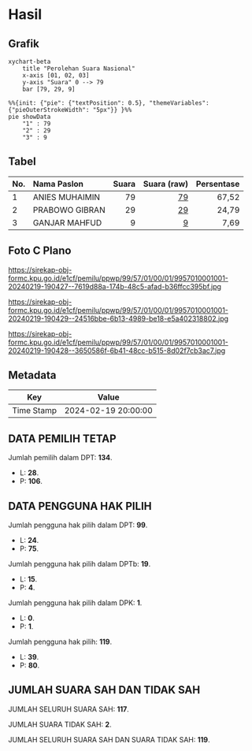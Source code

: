 # Hasil

## Grafik

```mermaid
xychart-beta
    title "Perolehan Suara Nasional"
    x-axis [01, 02, 03]
    y-axis "Suara" 0 --> 79
    bar [79, 29, 9]
```

```mermaid
%%{init: {"pie": {"textPosition": 0.5}, "themeVariables": {"pieOuterStrokeWidth": "5px"}} }%%
pie showData
    "1" : 79
    "2" : 29
    "3" : 9
```

## Tabel

| No. | Nama Paslon    | Suara | Suara (raw) | Persentase |
|:--- |:-------------- | -----:| -----------:| ----------:|
| 1   | ANIES MUHAIMIN | 79    | [79][p-1]   | 67,52      |
| 2   | PRABOWO GIBRAN | 29    | [29][p-2]   | 24,79      |
| 3   | GANJAR MAHFUD  | 9     | [9][p-3]    | 7,69       |


[p-1]: https://github.com/gigit-pemilu/pemilu-2024/blob/main/pilpres/hitung-suara/sub/99-luar-negeri/sub/57-karachi-pakistan/sub/01-karachi-pakistan/sub/0001-karachi-pakistan/sub/001-tps/sub/paslon-1.txt
[p-2]: https://github.com/gigit-pemilu/pemilu-2024/blob/main/pilpres/hitung-suara/sub/99-luar-negeri/sub/57-karachi-pakistan/sub/01-karachi-pakistan/sub/0001-karachi-pakistan/sub/001-tps/sub/paslon-2.txt
[p-3]: https://github.com/gigit-pemilu/pemilu-2024/blob/main/pilpres/hitung-suara/sub/99-luar-negeri/sub/57-karachi-pakistan/sub/01-karachi-pakistan/sub/0001-karachi-pakistan/sub/001-tps/sub/paslon-3.txt

## Foto C Plano

https://sirekap-obj-formc.kpu.go.id/e1cf/pemilu/ppwp/99/57/01/00/01/9957010001001-20240219-190427--7619d88a-174b-48c5-afad-b36ffcc395bf.jpg

https://sirekap-obj-formc.kpu.go.id/e1cf/pemilu/ppwp/99/57/01/00/01/9957010001001-20240219-190429--24516bbe-6b13-4989-be18-e5a402318802.jpg

https://sirekap-obj-formc.kpu.go.id/e1cf/pemilu/ppwp/99/57/01/00/01/9957010001001-20240219-190428--3650586f-6b41-48cc-b515-8d02f7cb3ac7.jpg


## Metadata

| Key        | Value               |
| ---------- | ------------------- |
| Time Stamp | 2024-02-19 20:00:00 |


## DATA PEMILIH TETAP

Jumlah pemilih dalam DPT: **134**.
 * L: **28**.
 * P: **106**.

## DATA PENGGUNA HAK PILIH

Jumlah pengguna hak pilih dalam DPT: **99**.
 * L: **24**.
 * P: **75**.

Jumlah pengguna hak pilih dalam DPTb: **19**.
 * L: **15**.
 * P: **4**.

Jumlah pengguna hak pilih dalam DPK: **1**.
 * L: **0**.
 * P: **1**.

Jumlah pengguna hak pilih: **119**.
 * L: **39**.
 * P: **80**.

## JUMLAH SUARA SAH DAN TIDAK SAH

JUMLAH SELURUH SUARA SAH: **117**.

JUMLAH SUARA TIDAK SAH: **2**.

JUMLAH SELURUH SUARA SAH DAN SUARA TIDAK SAH: **119**.


